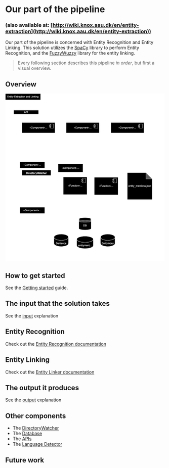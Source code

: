 # Our part of the pipeline
### (also available at: [http://wiki.knox.aau.dk/en/entity-extraction](http://wiki.knox.aau.dk/en/entity-extraction))

Our part of the pipeline is concerned with Entity Recognition and Entity Linking. This solution utilizes the [SpaCy](https://spacy.io/) library to perform Entity Recognition, and the [FuzzyWuzzy](https://pypi.org/project/fuzzywuzzy/) library for the entity linking. 

> Every following section describes this pipeline *in order*, but first a visual overview.

## Overview
![](img/KNOX_component_diagram-B.drawio.svg)

## How to get started
See the [Getting started](https://github.com/Knox-AAU/PreProcessingLayer_EntityRecognitionAndLinking/blob/main/docs/gettingstarted.md) guide.

## The input that the solution takes
See the [input](https://github.com/Knox-AAU/PreProcessingLayer_EntityRecognitionAndLinking/blob/main/docs/our-part-of-the-pipeline/pipeline-input.md) explanation

## Entity Recognition
Check out the [Entity Recognition documentation](https://github.com/Knox-AAU/PreProcessingLayer_EntityRecognitionAndLinking/blob/main/docs/entityrecognition.md)

## Entity Linking
Check out the [Entity Linker documentation](https://github.com/Knox-AAU/PreProcessingLayer_EntityRecognitionAndLinking/blob/main/docs/entitylinker.md)

## The output it produces
See the [output](https://github.com/Knox-AAU/PreProcessingLayer_EntityRecognitionAndLinking/blob/main/docs/our-part-of-the-pipeline/pipeline-output.md) explanation


## Other components
- The [DirectoryWatcher](https://github.com/Knox-AAU/PreProcessingLayer_EntityRecognitionAndLinking/blob/main/docs/DirectoryWatcher.md)
- The [Database](https://github.com/Knox-AAU/PreProcessingLayer_EntityRecognitionAndLinking/blob/main/docs/database.md)
- The [APIs](https://github.com/Knox-AAU/PreProcessingLayer_EntityRecognitionAndLinking/blob/main/docs/api.md)
- The [Language Detector](https://pypi.org/project/langdetect/)

## Future work
